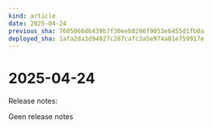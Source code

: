 ```yaml
---
kind: article
date: 2025-04-24
previous_sha: 7605066d6439b7f30eeb0296f9053e6455d1fb0a
deployed_sha: 1afa2da3d94027c287cafc3a5e974a81e759917e
---
```


# 2025-04-24

Release notes:

Geen release notes
